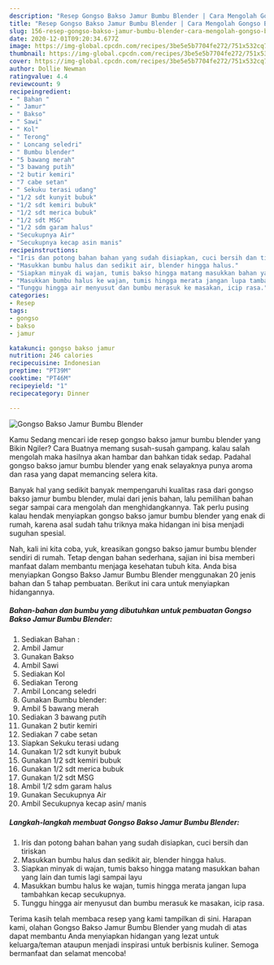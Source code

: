 ```yaml
---
description: "Resep Gongso Bakso Jamur Bumbu Blender | Cara Mengolah Gongso Bakso Jamur Bumbu Blender Yang Enak Dan Lezat"
title: "Resep Gongso Bakso Jamur Bumbu Blender | Cara Mengolah Gongso Bakso Jamur Bumbu Blender Yang Enak Dan Lezat"
slug: 156-resep-gongso-bakso-jamur-bumbu-blender-cara-mengolah-gongso-bakso-jamur-bumbu-blender-yang-enak-dan-lezat
date: 2020-12-01T09:20:34.677Z
image: https://img-global.cpcdn.com/recipes/3be5e5b7704fe272/751x532cq70/gongso-bakso-jamur-bumbu-blender-foto-resep-utama.jpg
thumbnail: https://img-global.cpcdn.com/recipes/3be5e5b7704fe272/751x532cq70/gongso-bakso-jamur-bumbu-blender-foto-resep-utama.jpg
cover: https://img-global.cpcdn.com/recipes/3be5e5b7704fe272/751x532cq70/gongso-bakso-jamur-bumbu-blender-foto-resep-utama.jpg
author: Dollie Newman
ratingvalue: 4.4
reviewcount: 9
recipeingredient:
- " Bahan "
- " Jamur"
- " Bakso"
- " Sawi"
- " Kol"
- " Terong"
- " Loncang seledri"
- " Bumbu blender"
- "5 bawang merah"
- "3 bawang putih"
- "2 butir kemiri"
- "7 cabe setan"
- " Sekuku terasi udang"
- "1/2 sdt kunyit bubuk"
- "1/2 sdt kemiri bubuk"
- "1/2 sdt merica bubuk"
- "1/2 sdt MSG"
- "1/2 sdm garam halus"
- "Secukupnya Air"
- "Secukupnya kecap asin manis"
recipeinstructions:
- "Iris dan potong bahan bahan yang sudah disiapkan, cuci bersih dan tiriskan"
- "Masukkan bumbu halus dan sedikit air, blender hingga halus."
- "Siapkan minyak di wajan, tumis bakso hingga matang masukkan bahan yang lain dan tumis lagi sampai layu"
- "Masukkan bumbu halus ke wajan, tumis hingga merata jangan lupa tambahkan kecap secukupnya."
- "Tunggu hingga air menyusut dan bumbu merasuk ke masakan, icip rasa."
categories:
- Resep
tags:
- gongso
- bakso
- jamur

katakunci: gongso bakso jamur 
nutrition: 246 calories
recipecuisine: Indonesian
preptime: "PT39M"
cooktime: "PT46M"
recipeyield: "1"
recipecategory: Dinner

---
```



![Gongso Bakso Jamur Bumbu Blender](https://img-global.cpcdn.com/recipes/3be5e5b7704fe272/751x532cq70/gongso-bakso-jamur-bumbu-blender-foto-resep-utama.jpg)

Kamu Sedang mencari ide resep gongso bakso jamur bumbu blender yang Bikin Ngiler? Cara Buatnya memang susah-susah gampang. kalau salah mengolah maka hasilnya akan hambar dan bahkan tidak sedap. Padahal gongso bakso jamur bumbu blender yang enak selayaknya punya aroma dan rasa yang dapat memancing selera kita.



Banyak hal yang sedikit banyak mempengaruhi kualitas rasa dari gongso bakso jamur bumbu blender, mulai dari jenis bahan, lalu pemilihan bahan segar sampai cara mengolah dan menghidangkannya. Tak perlu pusing kalau hendak menyiapkan gongso bakso jamur bumbu blender yang enak di rumah, karena asal sudah tahu triknya maka hidangan ini bisa menjadi suguhan spesial.


Nah, kali ini kita coba, yuk, kreasikan gongso bakso jamur bumbu blender sendiri di rumah. Tetap dengan bahan sederhana, sajian ini bisa memberi manfaat dalam membantu menjaga kesehatan tubuh kita. Anda bisa menyiapkan Gongso Bakso Jamur Bumbu Blender menggunakan 20 jenis bahan dan 5 tahap pembuatan. Berikut ini cara untuk menyiapkan hidangannya.

<!--inarticleads1-->

##### Bahan-bahan dan bumbu yang dibutuhkan untuk pembuatan Gongso Bakso Jamur Bumbu Blender:

1. Sediakan  Bahan :
1. Ambil  Jamur
1. Gunakan  Bakso
1. Ambil  Sawi
1. Sediakan  Kol
1. Sediakan  Terong
1. Ambil  Loncang seledri
1. Gunakan  Bumbu blender:
1. Ambil 5 bawang merah
1. Sediakan 3 bawang putih
1. Gunakan 2 butir kemiri
1. Sediakan 7 cabe setan
1. Siapkan  Sekuku terasi udang
1. Gunakan 1/2 sdt kunyit bubuk
1. Gunakan 1/2 sdt kemiri bubuk
1. Gunakan 1/2 sdt merica bubuk
1. Gunakan 1/2 sdt MSG
1. Ambil 1/2 sdm garam halus
1. Gunakan Secukupnya Air
1. Ambil Secukupnya kecap asin/ manis




<!--inarticleads2-->

##### Langkah-langkah membuat Gongso Bakso Jamur Bumbu Blender:

1. Iris dan potong bahan bahan yang sudah disiapkan, cuci bersih dan tiriskan
1. Masukkan bumbu halus dan sedikit air, blender hingga halus.
1. Siapkan minyak di wajan, tumis bakso hingga matang masukkan bahan yang lain dan tumis lagi sampai layu
1. Masukkan bumbu halus ke wajan, tumis hingga merata jangan lupa tambahkan kecap secukupnya.
1. Tunggu hingga air menyusut dan bumbu merasuk ke masakan, icip rasa.




Terima kasih telah membaca resep yang kami tampilkan di sini. Harapan kami, olahan Gongso Bakso Jamur Bumbu Blender yang mudah di atas dapat membantu Anda menyiapkan hidangan yang lezat untuk keluarga/teman ataupun menjadi inspirasi untuk berbisnis kuliner. Semoga bermanfaat dan selamat mencoba!
